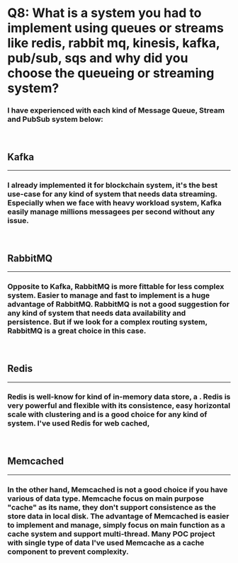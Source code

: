 # Q8: What is a system you had to implement using queues or streams like redis, rabbit mq, kinesis, kafka, pub/sub, sqs and why did you choose the queueing or streaming system?

### I have experienced with each kind of Message Queue, Stream and PubSub system below:
</br>

## Kafka
---
### I already implemented it for blockchain system, it's the best use-case for any kind of system that needs data streaming. Especially when we face with heavy workload system, Kafka easily manage millions messagees per second without any issue.
</br>

## RabbitMQ
---
### Opposite to Kafka, RabbitMQ is more fittable for less complex system. Easier to manage and fast to implement is a huge advantage of RabbitMQ. RabbitMQ is not a good suggestion for any kind of system that needs data availability and persistence. But if we look for a complex routing system, RabbitMQ is a great choice in this case.
</br>

## Redis
---
### Redis is well-know for kind of in-memory data store, a . Redis is very powerful and flexible with its consistence, easy horizontal scale with clustering and is a good choice for any kind of system. I've used Redis for web cached, 

</br>

## Memcached
---
### In the other hand, Memcached is not a good choice if you have various of data type. Memcache focus on main purpose "cache" as its name, they don't support consistence as the store data in local disk. The advantage of Memcached is easier to implement and manage, simply focus on main function as a cache system and support multi-thread. Many POC project with single type of data I've used Memcache as a cache component to prevent complexity.
